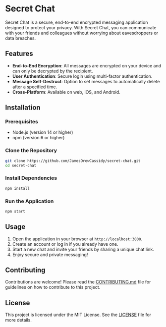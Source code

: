 # Secret Chat

Secret Chat is a secure, end-to-end encrypted messaging application designed to protect your privacy. With Secret Chat, you can communicate with your friends and colleagues without worrying about eavesdroppers or data breaches.

## Features

- **End-to-End Encryption**: All messages are encrypted on your device and can only be decrypted by the recipient.
- **User Authentication**: Secure login using multi-factor authentication.
- **Message Self-Destruct**: Option to set messages to automatically delete after a specified time.
- **Cross-Platform**: Available on web, iOS, and Android.

## Installation

### Prerequisites

- Node.js (version 14 or higher)
- npm (version 6 or higher)

### Clone the Repository

```bash
git clone https://github.com/JamesDrewCassidy/secret-chat.git
cd secret-chat
```

### Install Dependencies

```bash
npm install
```

### Run the Application

```bash
npm start
```

## Usage

1. Open the application in your browser at `http://localhost:3000`.
2. Create an account or log in if you already have one.
3. Start a new chat and invite your friends by sharing a unique chat link.
4. Enjoy secure and private messaging!

## Contributing

Contributions are welcome! Please read the [CONTRIBUTING.md](CONTRIBUTING.md) file for guidelines on how to contribute to this project.

## License

This project is licensed under the MIT License. See the [LICENSE](LICENSE) file for more details.
